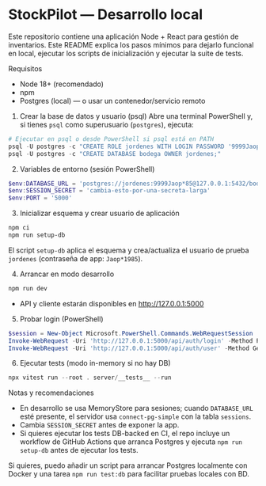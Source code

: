 # StockPilot — Desarrollo local

Este repositorio contiene una aplicación Node + React para gestión de inventarios.
Este README explica los pasos mínimos para dejarlo funcional en local, ejecutar los scripts de inicialización y ejecutar la suite de tests.

Requisitos
- Node 18+ (recomendado)
- npm
- Postgres (local) — o usar un contenedor/servicio remoto

1) Crear la base de datos y usuario (psql)
Abre una terminal PowerShell y, si tienes `psql` como superusuario (`postgres`), ejecuta:

```powershell
# Ejecutar en psql o desde PowerShell si psql está en PATH
psql -U postgres -c "CREATE ROLE jordenes WITH LOGIN PASSWORD '9999Jaop*85';"
psql -U postgres -c "CREATE DATABASE bodega OWNER jordenes;"
```

2) Variables de entorno (sesión PowerShell)
```powershell
$env:DATABASE_URL = 'postgres://jordenes:9999Jaop*85@127.0.0.1:5432/bodega'
$env:SESSION_SECRET = 'cambia-esto-por-una-secreta-larga'
$env:PORT = '5000'
```

3) Inicializar esquema y crear usuario de aplicación
```powershell
npm ci
npm run setup-db
```
El script `setup-db` aplica el esquema y crea/actualiza el usuario de prueba `jordenes` (contraseña de app: `Jaop*1985`).

4) Arrancar en modo desarrollo
```powershell
npm run dev
```
- API y cliente estarán disponibles en http://127.0.0.1:5000

5) Probar login (PowerShell)
```powershell
$session = New-Object Microsoft.PowerShell.Commands.WebRequestSession
Invoke-WebRequest -Uri 'http://127.0.0.1:5000/api/auth/login' -Method Post -Body (@{ username='jordenes'; password='Jaop*1985' } | ConvertTo-Json) -ContentType 'application/json' -WebSession $session
Invoke-WebRequest -Uri 'http://127.0.0.1:5000/api/auth/user' -Method Get -WebSession $session
```

6) Ejecutar tests (modo in-memory si no hay DB)
```powershell
npx vitest run --root . server/__tests__ --run
```

Notas y recomendaciones
- En desarrollo se usa MemoryStore para sesiones; cuando `DATABASE_URL` esté presente, el servidor usa `connect-pg-simple` con la tabla `sessions`.
- Cambia `SESSION_SECRET` antes de exponer la app.
- Si quieres ejecutar los tests DB-backed en CI, el repo incluye un workflow de GitHub Actions que arranca Postgres y ejecuta `npm run setup-db` antes de ejecutar los tests.

Si quieres, puedo añadir un script para arrancar Postgres localmente con Docker y una tarea `npm run test:db` para facilitar pruebas locales con BD.
